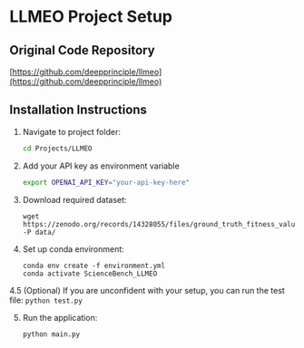 # LLMEO Project Setup

## Original Code Repository
[https://github.com/deepprinciple/llmeo](https://github.com/deepprinciple/llmeo)

## Installation Instructions

1. Navigate to project folder:
   ```bash
   cd Projects/LLMEO
   ```


2. Add your API key as environment variable
    ```bash
    export OPENAI_API_KEY="your-api-key-here"
    ```

3. Download required dataset:
    ```
    wget https://zenodo.org/records/14328055/files/ground_truth_fitness_values.csv -P data/
    ```

4. Set up conda environment:
    ```
    conda env create -f environment.yml
    conda activate ScienceBench_LLMEO
    ```

4.5 (Optional)
    If you are unconfident with your setup, you can run the test file:
    ```
    python test.py
    ```
    

5. Run the application:
    ```
    python main.py
    ```
    
    
